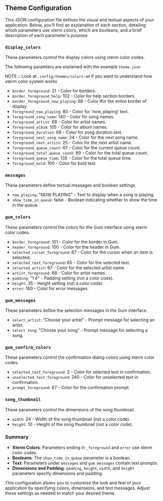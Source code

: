 ## Theme Configuration

This JSON configuration file defines the visual and textual aspects of your application. Below, you'll find an explanation of each section, detailing which parameters use xterm colors, which are booleans, and a brief description of each parameter's purpose.

### `display_colors`

These parameters control the display colors using xterm color codes.

The following paramters are explained with the example `theme.json`

NOTE :: Look at `.config/themes/colors.md` if you want to understand how xterm color system works

- `border_foreground`: 21 - Color for borders.
- `border_foreground_help`: 102 - Color for help section borders.
- `border_foreground_now_playing`: 68 - Color tfor the entire border of display.
- `foreground_now_playing`: 80 - Color for 'now_playing' text.
- `foreground_song_name`: 140 - Color for song names.
- `foreground_artist`: 68 - Color for artist names.
- `foreground_album`: 105 - Color for album names.
- `foreground_duration`: 66 - Color for song duration text.
- `foreground_next_song_name`: 24 - Color for the next song name.
- `foreground_next_artist`: 25 - Color for the next artist name.
- `foreground_queue_count`: 67 - Color for the current queue count.
- `foreground_total_queue_count`: 69 - Color for the total queue count.
- `foreground_queue_time`: 135 - Color for the total queue time.
- `foreground_bold`: 100 - Color for bold text.

### `messages`

These parameters define textual messages and boolean settings.

- `now_playing`: "NOW PLAYING" - Text to display when a song is playing.
- `show_time_in_queue`: false - Boolean indicating whether to show the time in the queue.

### `gum_colors`

These parameters control the colors for the Gum interface using xterm color codes.

- `border_foreground`: 101 - Color for the border in Gum.
- `header_foreground`: 100 - Color for the header in Gum.
- `selected_cursor_foreground`: 67 - Color for the cursor when an item is selected.
- `selected_text_foreground`: 65 - Color for the selected text.
- `selected_artist`: 67 - Color for the selected artist name.
- `artist_foreground`: 68 - Color for artist names.
- `padding`: "1 4" - Padding setting (not a color code).
- `height`: 35 - Height setting (not a color code).
- `error`: 160 - Color for error messages.

### `gum_messages`

These parameters define the selection messages in the Gum interface.

- `select_artist`: "Choose your artist" - Prompt message for selecting an artist.
- `select_song`: "Choose your song" - Prompt message for selecting a song.

### `gum_confirm_colors`

These parameters control the confirmation dialog colors using xterm color codes.

- `selected_text_foreground`: 2 - Color for selected text in confirmation.
- `unselected_text_foreground`: 240 - Color for unselected text in confirmation.
- `prompt_foreground`: 67 - Color for the confirmation prompt.

### `song_thumbnail`

These parameters control the dimensions of the song thumbnail.

- `width`: 24 - Width of the song thumbnail (not a color code).
- `height`: 10 - Height of the song thumbnail (not a color code).

### Summary

- **Xterm Colors**: Parameters ending in `_foreground` and `error` use xterm color codes.
- **Booleans**: The `show_time_in_queue` parameter is a boolean.
- **Text**: Parameters under `messages` and `gum_messages` contain text prompts.
- **Dimensions and Padding**: `padding`, `height`, `width`, and `height` parameters specify dimensions and padding.

This configuration allows you to customize the look and feel of your application by specifying colors, dimensions, and text messages. Adjust these settings as needed to match your desired theme.